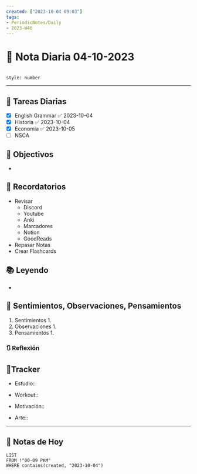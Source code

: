 ```yaml
---
created: ["2023-10-04 09:03"]
tags:
- PeriodicNotes/Daily
- 2023-W40
---
```


# 📅 Nota Diaria 04-10-2023
```toc

style: number

```

---
## 🔷 Tareas Diarias
- [x] English Grammar ✅ 2023-10-04
- [x] Historia ✅ 2023-10-04
- [x] Economia ✅ 2023-10-05
- [ ] NSCA

## 🎯 Objectivos
- 
## 📕 Recordatorios
- Revisar
	- Discord
	- Youtube
	- Anki
	- Marcadores
	- Notion
	- GoodReads
- Repasar Notas
- Crear Flashcards

## 📚 Leyendo
- 
## 💬 Sentimientos, Observaciones, Pensamientos 
1. Sentimientos
	1. 
2. Observaciones
	1. 
3. Pensamientos
	1. 
### 🔃 Reflexión

## 🔷Tracker

- Estudio::

- Workout::

- Motivación::

- Arte::
---

## 📅 Notas de Hoy
```dataview
LIST 
FROM !"00-09 PKM" 
WHERE contains(created, "2023-10-04")
```